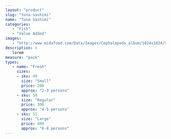 ```yaml
---
layout: "product"
slug: "tuna-sashimi"
name: "Tuna Sashimi"
categories:
   - "Fish"
   - "Value Added"
images:
   - "http://www.midafood.com/Data/Images/Cephalopods_album/1024x1024/54acdb77e60ec196.jpg"
description: >
   lorem
measure: "pack"
types: 
   - name: "Fresh"
     sizes: 
     - sku: 49
       size: "Small"
       price: 200
       approx: "2-3 persons"
     - sku: 50
       size: "Regular"
       price: 300
       approx: "4-5 persons"
     - sku: 51
       size: "Large"
       price: 400
       approx: "6-8 persons"
---
```

